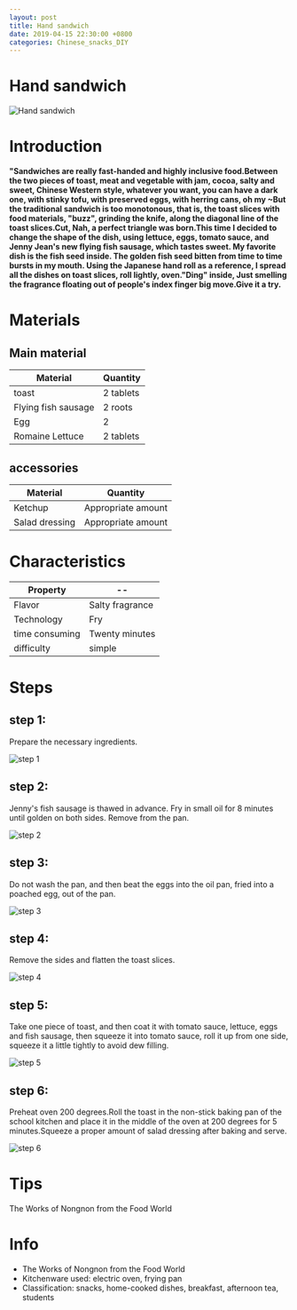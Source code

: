 ```yaml
---
layout: post
title: Hand sandwich
date: 2019-04-15 22:30:00 +0800
categories: Chinese_snacks_DIY
---
```


# Hand sandwich

![Hand sandwich]({{site.baseurl}}/img/432313/432313.jpg)

# Introduction

**"Sandwiches are really fast-handed and highly inclusive food.Between the two pieces of toast, meat and vegetable with jam, cocoa, salty and sweet, Chinese Western style, whatever you want, you can have a dark one, with stinky tofu, with preserved eggs, with herring cans, oh my ~But the traditional sandwich is too monotonous, that is, the toast slices with food materials, "buzz", grinding the knife, along the diagonal line of the toast slices.Cut, Nah, a perfect triangle was born.This time I decided to change the shape of the dish, using lettuce, eggs, tomato sauce, and Jenny Jean's new flying fish sausage, which tastes sweet. My favorite dish is the fish seed inside. The golden fish seed bitten from time to time bursts in my mouth. Using the Japanese hand roll as a reference, I spread all the dishes on toast slices, roll lightly, oven."Ding" inside, Just smelling the fragrance floating out of people's index finger big move.Give it a try.**

# Materials


## Main material

Material|Quantity
--|--
toast|2 tablets
Flying fish sausage|2 roots
Egg|2
Romaine Lettuce|2 tablets

## accessories

Material|Quantity
--|--
Ketchup|Appropriate amount
Salad dressing|Appropriate amount

# Characteristics

Property|--
--|--
Flavor|Salty fragrance
Technology|Fry
time consuming|Twenty minutes
difficulty|simple

# Steps

## step 1:

Prepare the necessary ingredients.

![step 1]({{site.baseurl}}/img/432313/1.jpg)

## step 2:

Jenny's fish sausage is thawed in advance. Fry in small oil for 8 minutes until golden on both sides. Remove from the pan.

![step 2]({{site.baseurl}}/img/432313/2.jpg)

## step 3:

Do not wash the pan, and then beat the eggs into the oil pan, fried into a poached egg, out of the pan.

![step 3]({{site.baseurl}}/img/432313/3.jpg)

## step 4:

Remove the sides and flatten the toast slices.

![step 4]({{site.baseurl}}/img/432313/4.jpg)

## step 5:

Take one piece of toast, and then coat it with tomato sauce, lettuce, eggs and fish sausage, then squeeze it into tomato sauce, roll it up from one side, squeeze it a little tightly to avoid dew filling.

![step 5]({{site.baseurl}}/img/432313/5.jpg)

## step 6:

Preheat oven 200 degrees.Roll the toast in the non-stick baking pan of the school kitchen and place it in the middle of the oven at 200 degrees for 5 minutes.Squeeze a proper amount of salad dressing after baking and serve.

![step 6]({{site.baseurl}}/img/432313/6.jpg)

# Tips

The Works of Nongnon from the Food World

# Info

- The Works of Nongnon from the Food World
- Kitchenware used: electric oven, frying pan
- Classification: snacks, home-cooked dishes, breakfast, afternoon tea, students